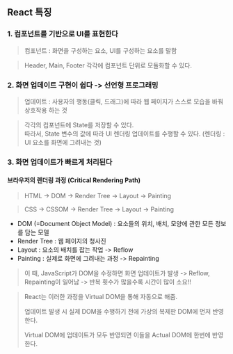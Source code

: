 ## React 특징

### 1. 컴포넌트를 기반으로 UI를 표현한다

> 컴포넌트 : 화면을 구성하는 요소, UI를 구성하는 요소를 말함

> Header, Main, Footer 각각에 컴포넌트 단위로 모듈화할 수 있다.

### 2. 화면 업데이트 구현이 쉽다 -> 선언형 프로그래밍

> 업데이트 : 사용자의 행동(클릭, 드래그)에 따라 웹 페이지가 스스로 모습을 바꿔 상호작용 하는 것

> 각각의 컴포넌트에 State를 저장할 수 있다.    
> 따라서, State 변수의 값에 따라 UI 렌더링 업데이트를 수행할 수 있다.
(렌더링 : UI 요소를 화면에 그려내는 것)

### 3. 화면 업데이트가 빠르게 처리된다

#### 브라우저의 렌더링 과정 (Critical Rendering Path)

> HTML → DOM → Render Tree → Layout → Painting

> CSS → CSSOM → Render Tree → Layout → Painting

- DOM (=Document Object Model) : 요소들의 위치, 배치, 모양에 관한 모든 정보를 담는 모델
- Render Tree : 웹 페이지의 청사진
- Layout : 요소의 배치를 잡는 작업 -> Reflow
- Painting : 실제로 화면에 그려내는 과정 -> Repainting

> 이 때, JavaScript가 DOM을 수정하면 화면 업데이트가 발생 -> Reflow, Repainting이 일어남 -> 반복 횟수가 많을수록 시간이 많이 소요!!

> React는 이러한 과정을 Virtual DOM을 통해 자동으로 해줌.
>
> 업데이트 발생 시 실제 DOM을 수행하기 전에 가상의 복제판 DOM에 먼저 반영한다.
>
> Virtual DOM에 업데이트가 모두 반영되면 이들을 Actual DOM에 한번에 반영한다.